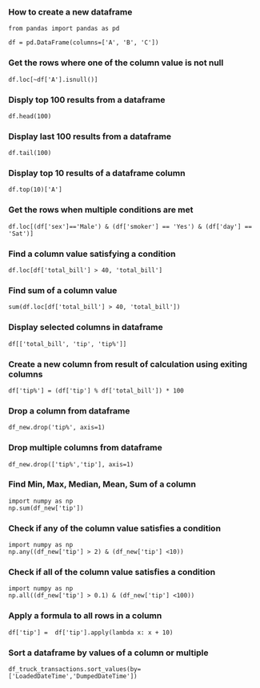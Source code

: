 ### How to create a new dataframe
```
from pandas import pandas as pd

df = pd.DataFrame(columns=['A', 'B', 'C'])
```

### Get the rows where one of the column value is not null
```
df.loc[~df['A'].isnull()]
```

### Disply top 100 results from a dataframe
```
df.head(100)
```
### Display last 100 results from a dataframe
```
df.tail(100)
```
### Display top 10 results of a dataframe column
```
df.top(10)['A']
```
### Get the rows when multiple conditions are met
```
df.loc[(df['sex']=='Male') & (df['smoker'] == 'Yes') & (df['day'] == 'Sat')]
```
### Find a column value satisfying a condition
```
df.loc[df['total_bill'] > 40, 'total_bill']
```
### Find sum of a column value
```
sum(df.loc[df['total_bill'] > 40, 'total_bill'])
```
### Display selected columns in dataframe
```
df[['total_bill', 'tip', 'tip%']]
```
### Create a new column from result of calculation using exiting columns
```
df['tip%'] = (df['tip'] % df['total_bill']) * 100
```
### Drop a column from dataframe
```
df_new.drop('tip%', axis=1)
```
### Drop multiple columns from dataframe
```
df_new.drop(['tip%','tip'], axis=1)
```
### Find Min, Max, Median, Mean, Sum of a column
```
import numpy as np
np.sum(df_new['tip'])
```
### Check if any of the column value satisfies a condition
```
import numpy as np
np.any((df_new['tip'] > 2) & (df_new['tip'] <10))
```
### Check if all of the column value satisfies a condition
```
import numpy as np
np.all((df_new['tip'] > 0.1) & (df_new['tip'] <100))
```
### Apply a formula to all rows in a column
```
df['tip'] =  df['tip'].apply(lambda x: x + 10)
```
### Sort a dataframe by values of a column or multiple
```
df_truck_transactions.sort_values(by=['LoadedDateTime','DumpedDateTime'])
```
